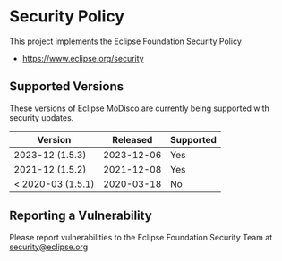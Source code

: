 # Security Policy

This project implements the Eclipse Foundation Security Policy

* https://www.eclipse.org/security

## Supported Versions

These versions of Eclipse MoDisco are currently being supported with security
updates.

| Version           | Released   | Supported | 
| ----------------- | ---------- | --------- | 
| 2023-12 (1.5.3)   | 2023-12-06 | Yes       | 
| 2021-12 (1.5.2)   | 2021-12-08 | Yes       | 
| < 2020-03 (1.5.1) | 2020-03-18 | No        | 

## Reporting a Vulnerability

Please report vulnerabilities to the Eclipse Foundation Security Team at
security@eclipse.org


